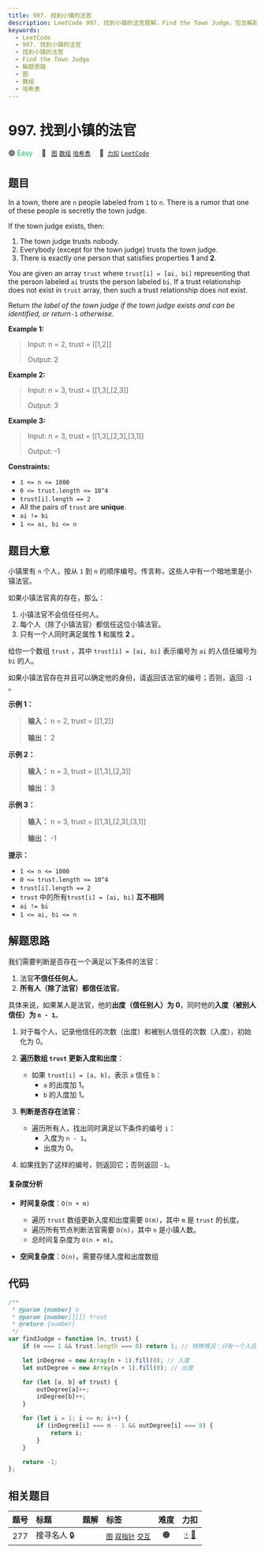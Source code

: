 ```yaml
---
title: 997. 找到小镇的法官
description: LeetCode 997. 找到小镇的法官题解，Find the Town Judge，包含解题思路、复杂度分析以及完整的 JavaScript 代码实现。
keywords:
  - LeetCode
  - 997. 找到小镇的法官
  - 找到小镇的法官
  - Find the Town Judge
  - 解题思路
  - 图
  - 数组
  - 哈希表
---
```


# 997. 找到小镇的法官

🟢 <font color=#15bd66>Easy</font>&emsp; 🔖&ensp; [`图`](/tag/graph.md) [`数组`](/tag/array.md) [`哈希表`](/tag/hash-table.md)&emsp; 🔗&ensp;[`力扣`](https://leetcode.cn/problems/find-the-town-judge) [`LeetCode`](https://leetcode.com/problems/find-the-town-judge)

## 题目

In a town, there are `n` people labeled from `1` to `n`. There is a rumor that
one of these people is secretly the town judge.

If the town judge exists, then:

1. The town judge trusts nobody.
2. Everybody (except for the town judge) trusts the town judge.
3. There is exactly one person that satisfies properties **1** and **2**.

You are given an array `trust` where `trust[i] = [ai, bi]` representing that
the person labeled `ai` trusts the person labeled `bi`. If a trust
relationship does not exist in `trust` array, then such a trust relationship
does not exist.

Return _the label of the town judge if the town judge exists and can be
identified, or return_`-1` _otherwise_.

**Example 1:**

> Input: n = 2, trust = [[1,2]]
>
> Output: 2

**Example 2:**

> Input: n = 3, trust = [[1,3],[2,3]]
>
> Output: 3

**Example 3:**

> Input: n = 3, trust = [[1,3],[2,3],[3,1]]
>
> Output: -1

**Constraints:**

- `1 <= n <= 1000`
- `0 <= trust.length <= 10^4`
- `trust[i].length == 2`
- All the pairs of `trust` are **unique**.
- `ai != bi`
- `1 <= ai, bi <= n`

## 题目大意

小镇里有 `n` 个人，按从 `1` 到 `n` 的顺序编号。传言称，这些人中有一个暗地里是小镇法官。

如果小镇法官真的存在，那么：

1. 小镇法官不会信任任何人。
2. 每个人（除了小镇法官）都信任这位小镇法官。
3. 只有一个人同时满足属性 **1** 和属性 **2** 。

给你一个数组 `trust` ，其中 `trust[i] = [ai, bi]` 表示编号为 `ai` 的人信任编号为 `bi` 的人。

如果小镇法官存在并且可以确定他的身份，请返回该法官的编号；否则，返回 `-1` 。

**示例 1：**

> **输入：** n = 2, trust = [[1,2]]
>
> **输出：** 2

**示例 2：**

> **输入：** n = 3, trust = [[1,3],[2,3]]
>
> **输出：** 3

**示例 3：**

> **输入：** n = 3, trust = [[1,3],[2,3],[3,1]]
>
> **输出：** -1

**提示：**

- `1 <= n <= 1000`
- `0 <= trust.length <= 10^4`
- `trust[i].length == 2`
- `trust` 中的所有`trust[i] = [ai, bi]` **互不相同**
- `ai != bi`
- `1 <= ai, bi <= n`

## 解题思路

我们需要判断是否存在一个满足以下条件的法官：

1. 法官**不信任任何人**。
2. **所有人（除了法官）都信任法官**。

具体来说，如果某人是法官，他的**出度（信任别人）为 0**，同时他的**入度（被别人信任）为 `n - 1`**。

1. 对于每个人，记录他信任的次数（出度）和被别人信任的次数（入度），初始化为 0。

2. **遍历数组 `trust` 更新入度和出度**：

   - 如果 `trust[i] = [a, b]`，表示 `a` 信任 `b`：
     - `a` 的出度加 1。
     - `b` 的入度加 1。

3. **判断是否存在法官**：

   - 遍历所有人，找出同时满足以下条件的编号 `i`：
     - 入度为 `n - 1`。
     - 出度为 0。

4. 如果找到了这样的编号，则返回它；否则返回 `-1`。

#### 复杂度分析

- **时间复杂度**：`O(n + m)`

  - 遍历 `trust` 数组更新入度和出度需要 `O(m)`，其中 `m` 是 `trust` 的长度。
  - 遍历所有节点判断法官需要 `O(n)`，其中 `n` 是小镇人数。
  - 总时间复杂度为 `O(n + m)`。

- **空间复杂度**：`O(n)`，需要存储入度和出度数组

## 代码

```javascript
/**
 * @param {number} n
 * @param {number[][]} trust
 * @return {number}
 */
var findJudge = function (n, trust) {
	if (n === 1 && trust.length === 0) return 1; // 特殊情况：只有一个人且没有信任关系

	let inDegree = new Array(n + 1).fill(0); // 入度
	let outDegree = new Array(n + 1).fill(0); // 出度

	for (let [a, b] of trust) {
		outDegree[a]++;
		inDegree[b]++;
	}

	for (let i = 1; i <= n; i++) {
		if (inDegree[i] === n - 1 && outDegree[i] === 0) {
			return i;
		}
	}

	return -1;
};
```

## 相关题目

<!-- prettier-ignore -->
| 题号 | 标题 | 题解 | 标签 | 难度 | 力扣 |
| :------: | :------ | :------: | :------ | :------: | :------: |
| 277 | 搜寻名人 🔒 |  |  [`图`](/tag/graph.md) [`双指针`](/tag/two-pointers.md) [`交互`](/tag/interactive.md) | 🟠 | [🀄️](https://leetcode.cn/problems/find-the-celebrity) [🔗](https://leetcode.com/problems/find-the-celebrity) |
